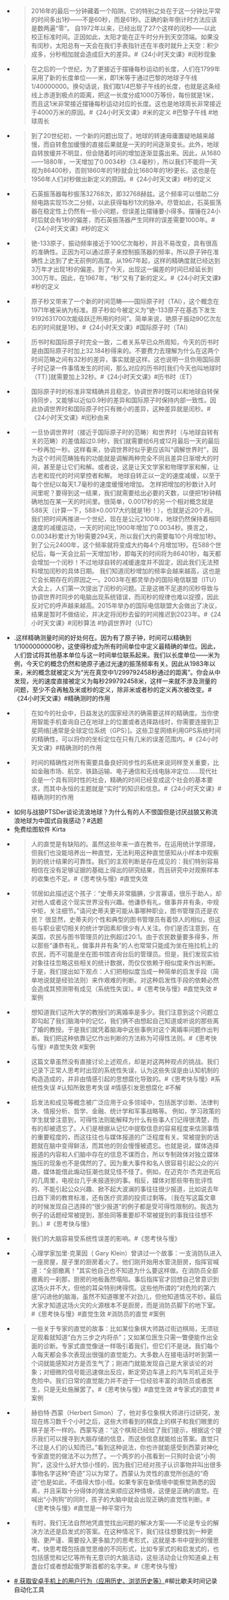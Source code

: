 - >2016年的最后一分钟藏着一个陷阱。它的特别之处在于这一分钟比平常的时间多出1秒——不是60秒，而是61秒。正确的新年倒计时方法应该是数两遍“零”。
  自1972年以来，已经出现了27个这样的闰秒——以此校正标准时间。正因如此，太阳才能在正午时分升到天空顶端。如果没有闰秒，太阳总有一天会在我们手表指针还在半夜时就升上天空：积少成多，分秒相加就会造成巨大的差异。#《24小时天文课》#闰秒现象
- >在之后的一个世纪，为了更接近于摆锤每秒运动的长度，人们在1799年采用了新的长度单位——米，即1米等于通过巴黎的地球子午线1/40000000。换句话说，我们取1/4巴黎子午线的长度，也就是这条经线上赤道到极点的距离，把这一长度分成1000万等份，每份就是1米，而且这1米非常接近摆锤每秒运动对应的长度。这也是地球周长非常接近于4000万米的原因。#《24小时天文课》#米的定义 #巴黎子午线 #地球周长
- >到了20世纪初，一个新的问题出现了，地球的转速毋庸置疑地越来越慢，而自转愈加缓慢的直接后果就是一天的时间逐渐变长。此外，地球自转放缓并不明显，但会随着时间的增加逐渐显露出来。因此，从1680——1880年，一天增加了0.0034秒（3.4毫秒），所以我们不能将一天视为86400秒，否则1860年的1秒就会比1680年的1秒更长。这也是在1956年人们对秒做出新定义的原因。#《24小时天文课》#秒的定义
- >石英振荡器每秒振荡32768次，即32768赫兹。这个频率可以借助二分频电路实现15次二分频，以此获得每秒1次的脉冲。尽管如此，石英振荡器在稳定性上仍然有一些小问题，但误差比摆锤要小得多。摆锤在24小时后就会有1秒的偏差，而石英振荡器产生同样的误差需要1000年。#《24小时天文课》#秒的定义
- >铯-133原子，振动频率接近于100亿次每秒，并且不易改变，具有很高的准确性。正因为可以通过原子来控制振荡器的频率，所以原子钟在准确性上达到了史无前例的高度。从1967年起，这样的精确度就已经达到3万年才出现1秒的偏差。到了今天，出现这一偏差的时间已经延长到300万年。因此，在1967年，“秒”又有了新的定义。#《24小时天文课》#秒的定义
- >原子秒又带来了一个新的时间范畴——国际原子时（TAI），这个概念在1971年被采纳为标准。原子秒如今被定义为“铯-133原子在基态下发生9192631700次能级跃迁所用的时间”。简单来说，铯原子振动90亿次左右的时间就是1秒。#《24小时天文课》#国际原子时（TAI）
- >历书时和国际原子时完全一致，二者关系早已众所周知，今天的历书时是由国际原子时加上32.184秒得来的。不要费力去理解为什么在这两个时间范畴之间有32秒的差异，事实就是这样。这也说明一旦你用国际原子时记录一件事情发生的时间，那么对应的历书时[我们今天也叫地球时（TT）]就需要加上32秒。#《24小时天文课》#历书时（ET）
- >国际原子时的标准非常精确并且稳定。协调世界时既可以和地球自转保持同步，又能够以近似0.9秒的差异和国际原子时保持内部一致性。因此协调世界时和国际原子时只有微小的差异，这种差异就是闰秒。#《24小时天文课》#闰秒由来
- >一旦协调世界时（接近于国际原子时的范畴）和世界时（与地球自转有关的范畴）的差值超过0.9秒，我们就需要给6月或12月最后一天的最后一秒再加一秒。这样看来，协调世界时似乎更应该叫“调解世界时”，因为这个时间范畴独有的功能就是调解两种完全不同且差异日渐增大的时间，甚至是让它们和解。或者说，这是让天文学家和物理学家和解，让古老和现代的时间掌控者和解。
  地球自转正以一定的速度减缓，以至于每个世纪以每天1.7毫秒的速度缓慢地增加。
  怎样把增加的秒数计入时间里呢？要得到这一结果，我们就需要给出必要的天数，以便把1秒钟精确地加在某一天的时间里。很简单，0.0017秒的另一个相对概念就是588天（计算一下，588×0.0017大约就是1秒！），也就是近20个月。我们把时间再推进一个世纪，现在是公元2100年，地球仍然保持着相同速度的减缓运动，一天的时间比1900年增加了0.0034秒。换言之，0.0034秒累计为1秒需要294天，所以我们大约需要每10个月增加1秒。到了公元2400年，这个频率就将变成大约每4个月增加1秒。在588个世纪后，每一天会比前一天增加1秒，即每天的时间将为86401秒，每天都会增加一个闰秒！不过地球自转的减缓速度并不固定，因此我们无法预料增加闰秒的具体日期。
  我们知道闰秒增加的频率会越来越高，这也是它会长期存在的原因之一。2003年在都灵举办的国际电信联盟（ITU）大会上，人们第一次提出了闰秒的问题。正是这微不足道的闰秒导致与协调世界时同步的电脑出现系统错误，而闰秒的规律也难以捉摸，因此反对它的呼声越来越高。2015年举办的国际电信联盟大会做出了决议，结果是暂时不做结论，并决定将闰秒去留的时间推迟到2023年。#《24小时天文课》#闰秒算法 #协调世界时（UTC）
- .这样精确测量时间的好处何在。因为有了原子钟，时间可以精确到1/1000000000秒，这使得秒成为所有时间单位中定义最精确的单位。因此，人们尝试将其他基本单位与这一时间单位联系起来。我们以长度单位——米为例，今天它的概念仍然和铯原子通过光速的振荡频率有关。因此从1983年以来，米的概念就被定义为“光在真空中1/299792458秒通过的距离”。你会从中发现，光的速度直接被定义为每秒299792458米，这样一来就不涉及测量的问题，至少不会再触及米或秒的定义，除非米或者秒的定义再次被改变。#《24小时天文课》#精确测时的作用
- >在如今的社会中，日益发达的国家经济的确需要这样的精确度。当你使用智能手机查询自己在地球上的位置或者选择路线时，你需要连接到卫星网络[通常是全球定位系统（GPS）]。这些卫星网络利用GPS系统时间的精确性，可以将你的坐标定位在只有几米的误差范围内。#《24小时天文课》#精确测时的作用
- >时间的精确性对所有需要具备良好同步性的系统来说同样至关重要，比如金融市场、航空、铁路运输、电子通信和无线电脉冲定位……现代社会是一个具有同时性的社会，精确的时间已经变成这个社会的基本要求，而其中永恒的主题就是“实时”的知识和信息。#《24小时天文课》#精确测时的作用
- 如何与战狼PTSDer谈论流浪地球？为什么有的人不恨国但是讨厌战狼又称流浪地球为中国式自我感动？#选题
- 免费绘图软件 Kirta
- >人的直觉是有缺陷的。虽然这些年来一直在教书，在运用统计学原理，但我们也没能培养出一种直觉，无法利用这种直觉感知从小样本中观察到的统计结果的可靠性。我们的主观判断是存在成见的：我们特别容易相信在没有足够证据的基础上得出的研究结果，而且研究中对观察样本的收集也不足。#《思考快与慢》#直觉失效
- >邻居如此描述这个孩子：“史蒂夫非常腼腆，少言寡语，很乐于助人，却对他人或者这个现实世界没有兴趣。他谦恭有礼，做事井井有条，中规中矩，关注细节。”请问史蒂夫更可能从事哪种职业，图书管理员还是农民？
  很显然，史蒂夫的个性和典型的图书管理员有着惊人的相似，但这些与职业密切相关的统计学因素却很少有人关注。你们是否注意到，在美国，农民与图书管理员的比例超过20∶1。由于农民数量要多得多，所以那些“谦恭有礼，做事井井有条”的人也常常只能成为坐在拖拉机上的农民，而不可能是坐在图书馆咨询台后的管理员。但是，我们发现实验对象往往忽略这些相关的统计数据，而仅仅依赖于相似度来作出判断。于是，我们提出如下观点：人们把相似度当成一种简单的启发手段（简单地说就是经验法则）来作艰难的判断。对这种启发性手段的依赖必然会造成其预测带有成见（系统性失误）。#《思考快与慢》#直觉失效 #案例
- >想知道我们这所大学的教授们的离婚率是多少。我们注意到这个问题立即勾起了我们脑海中的记忆，我们俩不由想起自己知道或听说的那些离了婚的教授。于是我们就凭着脑海中这些事例对这个离婚率问题作出判断。我们把这种依靠记忆作出判断的方法称为可得性法则。#《思考快与慢》#直觉失效 #案例
- >这篇文章虽然没有直接讨论上述观点，却是对这两种观点的挑战。我们记录下正常人思考时出现的系统性失误，认为这些失误是由认知机制的构造造成的，并非由情感引起的思想腐化导致的。#《思考快与慢》#系统性失误 #认知所致思考失误 #情感引发思想腐化 #不解
- >启发法和成见等概念被广泛应用于众多领域中，包括医学诊断、法律判决、情报分析、哲学、金融、统计学和军事战略等。
  例如，学习政策的学生就曾注意到，可得性法则能解释为什么有些事人们记得很清楚，而有的却被遗忘了。人们是根据从记忆中提取信息的容易程度来估测事情的重要程度的，而这往往也与媒体报道的广泛程度有关。常被提到的话题就在脑中变得鲜活，而其他的则会慢慢被遗忘。也就是说，媒体选择报道的内容和人们脑中存在的信息不谋而合，所以专制政体对独立媒体施压的现象也不是偶然的了。因为重大事件和名人很容易引起公众的兴趣，媒体能借此煽动狂潮也就见怪不怪了。例如，在迈克尔·杰克逊死后的几周里，电视台几乎未报道别的事。相反，媒体对那些带有批评性的、不能引起公众兴趣、掀不起大波澜的事往往很少报道，比如说去年日趋下滑的教育标准，还有医疗资源的投资过剩等。（我在写这篇文章的时候发现自己选择的“很少报道”的例子都是受可得性限制的。我选为例子的话题经常被提到，那些同等重要却不常被提到的事我往往想不到。）#《思考快与慢》
- >我们的大脑容易受系统性误差的影响。#《思考快与慢》
- >心理学家加里·克莱因（ Gary Klein）曾讲过一个故事：一支消防队进入一座房屋，屋子里的厨房着火了。他们刚开始用水管浇厨房，指挥官喊道：“全部撤离！”其实他自己也不知道为什么要这样做。在消防员全部撤离的一刹那，厨房的地板轰然塌陷。事后指挥官才回想自己曾意识到这场火并不大，但他的耳朵特别烤得慌。这些他所谓的“对危险的第六感”闪进他的脑海，虽然不知道哪里不对劲儿，但他知道情况不妙。最后大家才知道这场火灾的火源根本不是厨房，而是消防员脚下的地下室。#《思考快与慢》#直觉生效 #消防员的直觉 #案例
- >一些关于专家的直觉的故事：比如某位象棋大师路过街边棋局，无须驻足观看就知道“白方三步之内将杀”；又如某位医生只需一瞥便能作出全面的诊断。专家式直觉像谜一样吸引着我们，但它们不是谜。我们每个人每天都会多次表现出很强的直觉能力。大多数人在接电话时听到第一个词就能感知对方是否生气了；刚进门就能发现自己是大家谈论的对象；对细微的信号能迅速做出反应，断定旁边车道上的汽车司机正处于危险中。我们日常的直觉能力并不逊于一位经验丰富的消防员或者医生，只是无处施展罢了。#《思考快与慢》#直觉生效 #专家式的直觉 #案例
- >赫伯特·西蒙（Herbert Simon）了，他对多位象棋大师进行过研究，发现在练习数千个小时之后，这些大师看到的棋盘上的棋子和我们眼里的棋子是不一样的。西蒙写道：“这个棋局已经给了我们提示，根据这个提示我们可以搜寻到大脑存储的信息，而这些信息就能给出答案。直觉只不过是人们的认知而已。”看到这种说法，你也许就能感受到西蒙对神化专家直觉的做法不以为然了。一个两岁的小孩看到一只狗时会说“小狗狗”，这没什么好大惊小怪的，因为我们已经对孩子认识事物并叫出很多事物名字这种“奇迹”习以为常了。西蒙认为灵性的直觉所创造的“奇迹”也是如此，不值得大惊小怪。如果专家在新情境中能察觉熟悉的因素，并且采取十分得体的做法来顺应这种情境，这便是正确的直觉。在喊出“小狗狗”的同时，孩子的大脑中就会出现正确的直觉性判断。#《思考快与慢》#直觉是一种平常行为
- >有时，我们无法自然地凭直觉找出问题的解决方案——不论是专业的解决方法还是启发式的答案。在这种情况下，我们往往想要找到一种更慢、更严谨、需要投入更多脑力的思考形式，这就是本书中提到的慢思考。快思考既包括直觉思维的不同形式，比如专家式的和启发式的，也包括感觉和记忆等所有无意识的大脑活动，这些活动会让你知道桌上有盏台灯或者想起俄罗斯首都的名字来。#《思考快与慢》
- [# 获取安卓手机上的用户行为（应用历史、浏览历史等）](https://www.qiniu.com/qfans/qnso-35620341)#柳比歇夫时间记录自动化工具